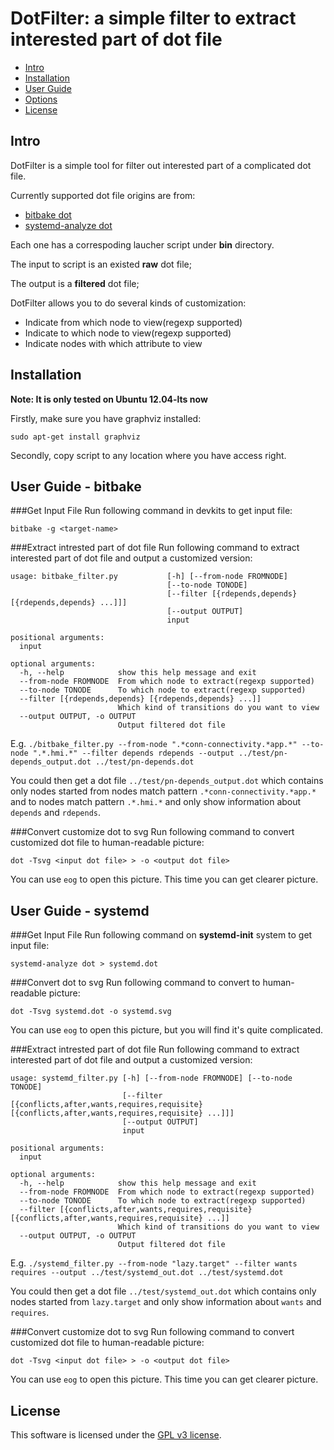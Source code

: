 DotFilter: a simple filter to extract interested part of dot file
================================================================


- [Intro](#intro)
- [Installation](#installation)
- [User Guide](#user-guide)
- [Options](#options)
- [License](#license)



Intro
-----
DotFilter is a simple tool for filter out interested part of a complicated dot file. 

Currently supported dot file origins are from:

* [bitbake dot][]
* [systemd-analyze dot][]

Each one has a correspoding laucher script under **bin** directory.

The input to script is an existed **raw** dot file;

The output is a **filtered** dot file;

DotFilter allows you to do several kinds of customization:

- Indicate from which node to view(regexp supported)
- Indicate to which node to view(regexp supported)
- Indicate nodes with which attribute to view

Installation
------------

**Note: It is only tested on Ubuntu 12.04-lts now**

Firstly, make sure you have graphviz installed:

    sudo apt-get install graphviz

Secondly, copy script to any location where you have access right.

User Guide - bitbake
-----------

###Get Input File
Run following command in devkits to get input file:

    bitbake -g <target-name>

###Extract intrested part of dot file
Run following command to extract interested part of dot file and output a customized version:

    usage: bitbake_filter.py           [-h] [--from-node FROMNODE]
                                       [--to-node TONODE]
                                       [--filter [{rdepends,depends} [{rdepends,depends} ...]]]
                                       [--output OUTPUT]
                                       input

    positional arguments:
      input

    optional arguments:
      -h, --help            show this help message and exit
      --from-node FROMNODE  From which node to extract(regexp supported)
      --to-node TONODE      To which node to extract(regexp supported)
      --filter [{rdepends,depends} [{rdepends,depends} ...]]
                            Which kind of transitions do you want to view
      --output OUTPUT, -o OUTPUT
                            Output filtered dot file

E.g. `./bitbake_filter.py --from-node ".*conn-connectivity.*app.*" --to-node ".*.hmi.*" --filter depends rdepends --output ../test/pn-depends_output.dot ../test/pn-depends.dot`

You could then get a dot file `../test/pn-depends_output.dot` which contains only nodes started from nodes match pattern `.*conn-connectivity.*app.*` and to nodes match pattern `.*.hmi.*` and only show information about `depends` and `rdepends`.

###Convert customize dot to svg
Run following command to convert customized dot file to human-readable picture:

    dot -Tsvg <input dot file> > -o <output dot file>

You can use `eog` to open this picture. This time you can get clearer picture.

User Guide - systemd
-----------

###Get Input File
Run following command on **systemd-init** system to get input file:

    systemd-analyze dot > systemd.dot

###Convert dot to svg
Run following command to convert to human-readable picture:

    dot -Tsvg systemd.dot -o systemd.svg 

You can use `eog` to open this picture, but you will find it's quite complicated.

###Extract intrested part of dot file
Run following command to extract interested part of dot file and output a customized version:

    usage: systemd_filter.py [-h] [--from-node FROMNODE] [--to-node TONODE]
                             [--filter [{conflicts,after,wants,requires,requisite} [{conflicts,after,wants,requires,requisite} ...]]]
                             [--output OUTPUT]
                             input

    positional arguments:
      input

    optional arguments:
      -h, --help            show this help message and exit
      --from-node FROMNODE  From which node to extract(regexp supported)
      --to-node TONODE      To which node to extract(regexp supported)
      --filter [{conflicts,after,wants,requires,requisite} [{conflicts,after,wants,requires,requisite} ...]]
                            Which kind of transitions do you want to view
      --output OUTPUT, -o OUTPUT
                            Output filtered dot file

E.g. `./systemd_filter.py --from-node "lazy.target" --filter wants requires --output ../test/systemd_out.dot ../test/systemd.dot`

You could then get a dot file `../test/systemd_out.dot` which contains only nodes started from `lazy.target` and only show information about `wants` and `requires`.

###Convert customize dot to svg
Run following command to convert customized dot file to human-readable picture:

    dot -Tsvg <input dot file> > -o <output dot file>

You can use `eog` to open this picture. This time you can get clearer picture.

License
-------

This software is licensed under the [GPL v3 license][gpl].


[bitbake dot]: http://www.yoctoproject.org/docs/2.0.1/ref-manual/ref-manual.html#usingpoky-debugging-dependencies
[systemd-analyze dot]: http://www.freedesktop.org/software/systemd/man/systemd-analyze.html
[gpl]: http://www.gnu.org/copyleft/gpl.html
